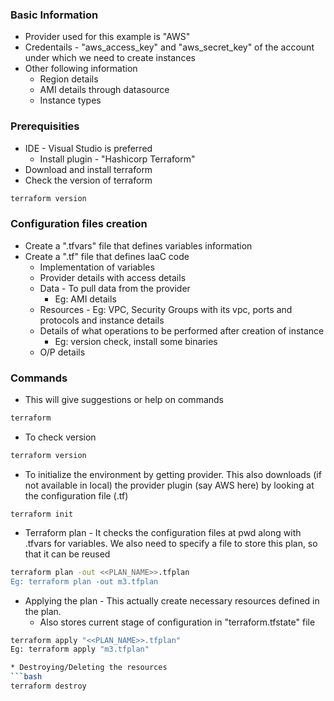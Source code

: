 ### Basic Information 
* Provider used for this example is "AWS"
* Credentails - "aws_access_key" and "aws_secret_key" of the account under which we need to create instances
* Other following information
  * Region details
  * AMI details through datasource
  * Instance types 

### Prerequisities
* IDE - Visual Studio is preferred
  * Install plugin - "Hashicorp Terraform"
* Download and install terraform
* Check the version of terraform

```bash
terraform version
```

### Configuration files creation
* Create a ".tfvars" file that defines variables information
* Create a ".tf" file that defines IaaC code
  * Implementation of variables
  * Provider details with access details
  * Data - To pull data from the provider
    * Eg: AMI details
  * Resources - Eg: VPC, Security Groups with its vpc, ports and protocols and instance details
  * Details of what operations to be performed after creation of instance
    * Eg: version check, install some binaries
  * O/P details


### Commands
* This will give suggestions or help on commands
```bash
terraform
```

* To check version
```bash
terraform version
```

* To initialize the environment by getting provider. This also downloads (if not available in local) the provider plugin (say AWS here) by looking at the configuration file (.tf)
```
terraform init
```

* Terraform plan - It checks the configuration files at pwd along with .tfvars for variables. We also need to specify a file to store this plan, so that it can be reused
```bash
terraform plan -out <<PLAN_NAME>>.tfplan
Eg: terraform plan -out m3.tfplan
```

* Applying the plan - This actually create necessary resources defined in the plan.
  * Also stores current stage of configuration in "terraform.tfstate" file
```bash
terraform apply "<<PLAN_NAME>>.tfplan"
Eg: terraform apply "m3.tfplan"

* Destroying/Deleting the resources
```bash
terraform destroy
```
